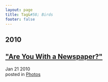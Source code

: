 ```yaml
---
layout: page
title: Tag&#58; Birds
footer: false
---
```


<div id="blog-archives" class="category">
<h2>2010</h2>

<article>
<h1><a href="/2010/01/21/are-you-with-a-newspaper/index.html">"Are You With a Newspaper?"</a></h1>
<time datetime="2010-01-21T00:00:00-06:00" pubdate><span class='month'>Jan</span> <span class='day'>21</span> <span class='year'>2010</span></time>
<footer>
<span class="categories">posted in 
<a href='/categories/photos/'>Photos</a></span>
</footer>
</article>
</div>

